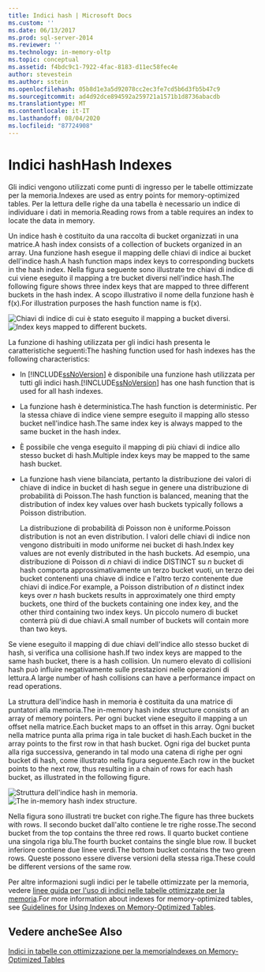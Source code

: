 ```yaml
---
title: Indici hash | Microsoft Docs
ms.custom: ''
ms.date: 06/13/2017
ms.prod: sql-server-2014
ms.reviewer: ''
ms.technology: in-memory-oltp
ms.topic: conceptual
ms.assetid: f4bdc9c1-7922-4fac-8183-d11ec58fec4e
author: stevestein
ms.author: sstein
ms.openlocfilehash: 05b8d1e3a5d92078cc2ec3fe7cd5b6d3fb5b47c9
ms.sourcegitcommit: ad4d92dce894592a259721a1571b1d8736abacdb
ms.translationtype: MT
ms.contentlocale: it-IT
ms.lasthandoff: 08/04/2020
ms.locfileid: "87724908"
---
```

# <a name="hash-indexes"></a><span data-ttu-id="219f6-102">Indici hash</span><span class="sxs-lookup"><span data-stu-id="219f6-102">Hash Indexes</span></span>
  <span data-ttu-id="219f6-103">Gli indici vengono utilizzati come punti di ingresso per le tabelle ottimizzate per la memoria.</span><span class="sxs-lookup"><span data-stu-id="219f6-103">Indexes are used as entry points for memory-optimized tables.</span></span> <span data-ttu-id="219f6-104">Per la lettura delle righe da una tabella è necessario un indice di individuare i dati in memoria.</span><span class="sxs-lookup"><span data-stu-id="219f6-104">Reading rows from a table requires an index to locate the data in memory.</span></span>  
  
 <span data-ttu-id="219f6-105">Un indice hash è costituito da una raccolta di bucket organizzati in una matrice.</span><span class="sxs-lookup"><span data-stu-id="219f6-105">A hash index consists of a collection of buckets organized in an array.</span></span> <span data-ttu-id="219f6-106">Una funzione hash esegue il mapping delle chiavi di indice ai bucket dell'indice hash.</span><span class="sxs-lookup"><span data-stu-id="219f6-106">A hash function maps index keys to corresponding buckets in the hash index.</span></span> <span data-ttu-id="219f6-107">Nella figura seguente sono illustrate tre chiavi di indice di cui viene eseguito il mapping a tre bucket diversi nell'indice hash.</span><span class="sxs-lookup"><span data-stu-id="219f6-107">The following figure shows three index keys that are mapped to three different buckets in the hash index.</span></span> <span data-ttu-id="219f6-108">A scopo illustrativo il nome della funzione hash è f(x).</span><span class="sxs-lookup"><span data-stu-id="219f6-108">For illustration purposes the hash function name is f(x).</span></span>  
  
 <span data-ttu-id="219f6-109">![Chiavi di indice di cui è stato eseguito il mapping a bucket diversi.](../../2014/database-engine/media/hekaton-tables-2.gif "Chiavi di indice di cui è stato eseguito il mapping a bucket diversi.")</span><span class="sxs-lookup"><span data-stu-id="219f6-109">![Index keys mapped to different buckets.](../../2014/database-engine/media/hekaton-tables-2.gif "Index keys mapped to different buckets.")</span></span>  
  
 <span data-ttu-id="219f6-110">La funzione di hashing utilizzata per gli indici hash presenta le caratteristiche seguenti:</span><span class="sxs-lookup"><span data-stu-id="219f6-110">The hashing function used for hash indexes has the following characteristics:</span></span>  
  
-   <span data-ttu-id="219f6-111">In [!INCLUDE[ssNoVersion](../includes/ssnoversion-md.md)] è disponibile una funzione hash utilizzata per tutti gli indici hash.</span><span class="sxs-lookup"><span data-stu-id="219f6-111">[!INCLUDE[ssNoVersion](../includes/ssnoversion-md.md)] has one hash function that is used for all hash indexes.</span></span>  
  
-   <span data-ttu-id="219f6-112">La funzione hash è deterministica.</span><span class="sxs-lookup"><span data-stu-id="219f6-112">The hash function is deterministic.</span></span> <span data-ttu-id="219f6-113">Per la stessa chiave di indice viene sempre eseguito il mapping allo stesso bucket nell'indice hash.</span><span class="sxs-lookup"><span data-stu-id="219f6-113">The same index key is always mapped to the same bucket in the hash index.</span></span>  
  
-   <span data-ttu-id="219f6-114">È possibile che venga eseguito il mapping di più chiavi di indice allo stesso bucket di hash.</span><span class="sxs-lookup"><span data-stu-id="219f6-114">Multiple index keys may be mapped to the same hash bucket.</span></span>  
  
-   <span data-ttu-id="219f6-115">La funzione hash viene bilanciata, pertanto la distribuzione dei valori di chiave di indice in bucket di hash segue in genere una distribuzione di probabilità di Poisson.</span><span class="sxs-lookup"><span data-stu-id="219f6-115">The hash function is balanced, meaning that the distribution of index key values over hash buckets typically follows a Poisson distribution.</span></span>  
  
     <span data-ttu-id="219f6-116">La distribuzione di probabilità di Poisson non è uniforme.</span><span class="sxs-lookup"><span data-stu-id="219f6-116">Poisson distribution is not an even distribution.</span></span> <span data-ttu-id="219f6-117">I valori delle chiavi di indice non vengono distribuiti in modo uniforme nei bucket di hash.</span><span class="sxs-lookup"><span data-stu-id="219f6-117">Index key values are not evenly distributed in the hash buckets.</span></span> <span data-ttu-id="219f6-118">Ad esempio, una distribuzione di Poisson di *n* chiavi di indice DISTINCT su *n* bucket di hash comporta approssimativamente un terzo bucket vuoti, un terzo dei bucket contenenti una chiave di indice e l'altro terzo contenente due chiavi di indice.</span><span class="sxs-lookup"><span data-stu-id="219f6-118">For example, a Poisson distribution of *n* distinct index keys over *n* hash buckets results in approximately one third empty buckets, one third of the buckets containing one index key, and the other third containing two index keys.</span></span> <span data-ttu-id="219f6-119">Un piccolo numero di bucket conterrà più di due chiavi.</span><span class="sxs-lookup"><span data-stu-id="219f6-119">A small number of buckets will contain more than two keys.</span></span>  
  
 <span data-ttu-id="219f6-120">Se viene eseguito il mapping di due chiavi dell'indice allo stesso bucket di hash, si verifica una collisione hash.</span><span class="sxs-lookup"><span data-stu-id="219f6-120">If two index keys are mapped to the same hash bucket, there is a hash collision.</span></span> <span data-ttu-id="219f6-121">Un numero elevato di collisioni hash può influire negativamente sulle prestazioni nelle operazioni di lettura.</span><span class="sxs-lookup"><span data-stu-id="219f6-121">A large number of hash collisions can have a performance impact on read operations.</span></span>  
  
 <span data-ttu-id="219f6-122">La struttura dell'indice hash in memoria è costituita da una matrice di puntatori alla memoria.</span><span class="sxs-lookup"><span data-stu-id="219f6-122">The in-memory hash index structure consists of an array of memory pointers.</span></span> <span data-ttu-id="219f6-123">Per ogni bucket viene eseguito il mapping a un offset nella matrice.</span><span class="sxs-lookup"><span data-stu-id="219f6-123">Each bucket maps to an offset in this array.</span></span> <span data-ttu-id="219f6-124">Ogni bucket nella matrice punta alla prima riga in tale bucket di hash.</span><span class="sxs-lookup"><span data-stu-id="219f6-124">Each bucket in the array points to the first row in that hash bucket.</span></span> <span data-ttu-id="219f6-125">Ogni riga del bucket punta alla riga successiva, generando in tal modo una catena di righe per ogni bucket di hash, come illustrato nella figura seguente.</span><span class="sxs-lookup"><span data-stu-id="219f6-125">Each row in the bucket points to the next row, thus resulting in a chain of rows for each hash bucket, as illustrated in the following figure.</span></span>  
  
 <span data-ttu-id="219f6-126">![Struttura dell'indice hash in memoria.](../../2014/database-engine/media/hekaton-tables-3.gif "Struttura dell'indice hash in memoria.")</span><span class="sxs-lookup"><span data-stu-id="219f6-126">![The in-memory hash index structure.](../../2014/database-engine/media/hekaton-tables-3.gif "The in-memory hash index structure.")</span></span>  
  
 <span data-ttu-id="219f6-127">Nella figura sono illustrati tre bucket con righe.</span><span class="sxs-lookup"><span data-stu-id="219f6-127">The figure has three buckets with rows.</span></span> <span data-ttu-id="219f6-128">Il secondo bucket dall'alto contiene le tre righe rosse.</span><span class="sxs-lookup"><span data-stu-id="219f6-128">The second bucket from the top contains the three red rows.</span></span> <span data-ttu-id="219f6-129">Il quarto bucket contiene una singola riga blu.</span><span class="sxs-lookup"><span data-stu-id="219f6-129">The fourth bucket contains the single blue row.</span></span> <span data-ttu-id="219f6-130">Il bucket inferiore contiene due linee verdi.</span><span class="sxs-lookup"><span data-stu-id="219f6-130">The bottom bucket contains the two green rows.</span></span> <span data-ttu-id="219f6-131">Queste possono essere diverse versioni della stessa riga.</span><span class="sxs-lookup"><span data-stu-id="219f6-131">These could be different versions of the same row.</span></span>  
  
 <span data-ttu-id="219f6-132">Per altre informazioni sugli indici per le tabelle ottimizzate per la memoria, vedere [linee guida per l'uso di indici nelle tabelle ottimizzate per la memoria](../relational-databases/in-memory-oltp/memory-optimized-tables.md).</span><span class="sxs-lookup"><span data-stu-id="219f6-132">For more information about indexes for memory-optimized tables, see [Guidelines for Using Indexes on Memory-Optimized Tables](../relational-databases/in-memory-oltp/memory-optimized-tables.md).</span></span>  
  
## <a name="see-also"></a><span data-ttu-id="219f6-133">Vedere anche</span><span class="sxs-lookup"><span data-stu-id="219f6-133">See Also</span></span>  
 [<span data-ttu-id="219f6-134">Indici in tabelle con ottimizzazione per la memoria</span><span class="sxs-lookup"><span data-stu-id="219f6-134">Indexes on Memory-Optimized Tables</span></span>](../../2014/database-engine/indexes-on-memory-optimized-tables.md)  
  
  
